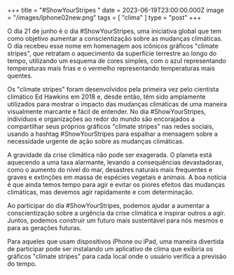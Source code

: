 +++
title = "#ShowYourStripes "
date = 2023-06-19T23:00:00.000Z
image = "/images/Iphone02new.png"
tags = [ "clima" ]
type = "post"
+++

O dia 21 de junho é o dia #ShowYourStripes, uma iniciativa global que tem como objetivo aumentar a conscientização sobre as mudanças climáticas. O dia recebeu esse nome em homenagem aos icônicos gráficos "climate stripes", que retratam o aquecimento da superfície terrestre ao longo do tempo, utilizando um esquema de cores simples, com o azul representando temperaturas mais frias e o vermelho representando temperaturas mais quentes.

Os "climate stripes" foram desenvolvidos pela primeira vez pelo cientista climático Ed Hawkins em 2018 e, desde então, têm sido amplamente utilizados para mostrar o impacto das mudanças climáticas de uma maneira visualmente marcante e fácil de entender. No dia #ShowYourStripes, indivíduos e organizações ao redor do mundo são encorajados a compartilhar seus próprios gráficos "climate stripes" nas redes sociais, usando a hashtag #ShowYourStripes para espalhar a mensagem sobre a necessidade urgente de ação sobre as mudanças climáticas.

A gravidade da crise climática não pode ser exagerada. O planeta está aquecendo a uma taxa alarmante, levando a consequências devastadoras, como o aumento do nível do mar, desastres naturais mais frequentes e graves e extinções em massa de espécies vegetais e animais. A boa notícia é que ainda temos tempo para agir e evitar os piores efeitos das mudanças climáticas, mas devemos agir rapidamente e com determinação.

Ao participar do dia #ShowYourStripes, podemos ajudar a aumentar a conscientização sobre a urgência da crise climática e inspirar outros a agir. Juntos, podemos construir um futuro mais sustentável para nós mesmos e para as gerações futuras.

Para aqueles que usam dispositivos iPhone ou iPad, uma maneira divertida de participar pode ser instalando um aplicativo de clima que exibiria os gráficos "climate stripes" para cada local onde o usuário verifica a previsão do tempo.
